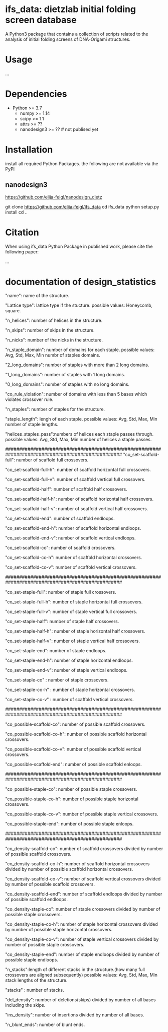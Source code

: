 # ifs_data: dietzlab initial folding screen database

A Python3 package that contains a collection of scripts related to the analysis of initial folding screens of DNA-Origami structures.


# Usage
...

# Dependencies

* Python >= 3.7
  * numpy >= 1.14
  * scipy >= 1.1
  * attrs >= ??
  * nanodesign3  >= ?? # not publised yet


# Installation

install all required Python Packages. the following are not available via the PyPI
## nanodesign3
https://github.com/elija-feigl/nanodesign_dietz


git clone https://github.com/elija-feigl/ifs_data
cd ifs_data
python setup.py install
cd ..


# Citation

When using ifs_data Python Package in published work, please cite the following paper:

...


# documentation of design_statistics

"name": name of the structure.

"Lattice type": lattice type if the stucture.
	possible values: Honeycomb, square.

"n_helices": number of helices in the structure.

"n_skips": number of skips in the structure.

"n_nicks": number of the nicks in the structure.

"n_staple_domain": number of domains for each staple. 
	possible values: Avg, Std, Max, Min numbr of staples domains.

"2_long_domains": number of staples with more than 2 long domains.

"1_long_domains": number of staples with 1 long domains.

"0_long_domains": number of staples with no long domains.

"co_rule_violation": number of domains with less than 5 bases which violates crossover rule.

"n_staples": number of staples for the structure.
	
"staple_length": lengh of each staple.
	possible values: Avg, Std, Max, Min number of staple lengths.

"helices_staples_pass":numbers of helices each staple passes through.
	possible values: Avg, Std, Max, Min number of helices a staple passes.

##################################################################################################
"co_set-scaffold-full": number of scaffold full crossovers.

"co_set-scaffold-full-h": number of scaffold horizontal full crossovers.

"co_set-scaffold-full-v": number of scaffold vertical full crossovers.

"co_set-scaffold-half": number of scaffold half crossovers.

"co_set-scaffold-half-h": number of scaffold horizontal half crossovers.

"co_set-scaffold-half-v": number of scaffold vertical half crossovers.

"co_set-scaffold-end": number of scaffold endloops.

"co_set-scaffold-end-h": number of scaffold horizontal endloops.

"co_set-scaffold-end-v": number of scaffold vertical endloops.

"co_set-scaffold-co": number of scaffold crossovers.

"co_set-scaffold-co-h": number of scaffold horizontal crossovers.

"co_set-scaffold-co-v": number of scaffold vertical crossovers.

##################################################################################################

"co_set-staple-full": number of staple full crossovers.

"co_set-staple-full-h": number of staple horizontal full crossovers.

"co_set-staple-full-v": number of staple vertical full crossovers.

"co_set-staple-half": number of staple half crossovers.

"co_set-staple-half-h": number of staple horizontal half crossovers.

"co_set-staple-half-v": number of staple vertical half crossovers.

"co_set-staple-end": number of staple endloops.

"co_set-staple-end-h": number of staple horizontal endloops.

"co_set-staple-end-v": number of staple vertical endloops.

"co_set-staple-co" : number of staple crossovers.

"co_set-staple-co-h" : number of staple horizontal crossovers.

"co_set-staple-co-v" : number of scaffold vertical crossovers.

##################################################################################################

"co_possible-scaffold-co": number of possible scaffold crossovers.

"co_possible-scaffold-co-h": number of possible scaffold horizontal crossovers.

"co_possible-scaffold-co-v": number of possible scaffold vertical crossovers.

"co_possible-scaffold-end": number of possible scaffold enloops.

##################################################################################################

"co_possible-staple-co": number of possible staple crossovers.

"co_possible-staple-co-h": number of possible staple horizontal crossovers.

"co_possible-staple-co-v": number of possible staple vertical crossovers.

"co_possible-staple-end": number of possible staple enloops.

##################################################################################################

"co_density-scaffold-co": number of scaffold crossovers divided by number of possible scaffold crossovers.

"co_density-scaffold-co-h": number of scaffold horizontal crossovers divided by number of possible scaffold horizontal crossovers.

"co_density-scaffold-co-v": number of scaffold vertical crossovers divided by number of possible scaffold crossovers.

"co_density-scaffold-end": number of scaffold endloops divided by number of possible scaffold endloops.

"co_density-staple-co": number of staple crossovers divided by number of possible staple crossovers.

"co_density-staple-co-h": number of staple horizontal crossovers divided by number of possible staple horizontal crossovers.

"co_density-staple-co-v": number of staple vertical crossovers divided by number of possible staple crossovers.

"co_density-staple-end": number of staple endloops divided by number of possible staple endloops.

"n_stacks":length of different stacks in the structure.(how many full crossovers are aligned subsequently)
	possible values: Avg, Std, Max, Min stack lengths of the structure.

"stacks" : number of stacks.

"del_density": number of deletions(skips) divided by number of all bases including the skips.

"ins_density": number of insertions divided by number of all bases.

"n_blunt_ends": number of blunt ends.



























